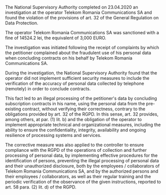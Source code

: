 The National Supervisory Authority completed on 23.04.2020 an investigation at the operator Telekom Romania Communications SA and found the violation of the provisions of art. 32 of the General Regulation on Data Protection.

The operator Telekom Romania Communications SA was sanctioned with a fine of 14524.2 lei, the equivalent of 3,000 EURO.

The investigation was initiated following the receipt of complaints by which the petitioner complained about the fraudulent use of his personal data when concluding contracts on his behalf by Telekom Romania Communications SA.

During the investigation, the National Supervisory Authority found that the operator did not implement sufficient security measures to include the verification of the accuracy of personal data collected by telephone (remotely) in order to conclude contracts.

This fact led to an illegal processing of the petitioner's data by concluding subscription contracts in his name, using the personal data from the pre-existing contract, without verifying their correctness, contrary to the obligations provided by art. 32 of the RGPD. In this sense, art. 32 provides, among others, at par. (1) lit. b) and the obligation of the operator to implement appropriate technical and organizational measures, including the ability to ensure the confidentiality, integrity, availability and ongoing resilience of processing systems and services.

The corrective measure was also applied to the controller to ensure compliance with the RGPD of the operations of collection and further processing of personal data, by implementing effective procedures for the identification of persons, preventing the illegal processing of personal data and their unauthorized disclosure, both by the employees / collaborators of Telekom Romania Communications SA, and by the authorized persons and their employees / collaborators, as well as their regular training and the periodic verification of the observance of the given instructions, reported to art. 58 para. (2) lit. d) of the RGPD.
